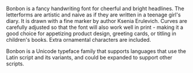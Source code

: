 Bonbon is a fancy handwriting font for cheerful and bright headlines.
The letterforms are artistic and naive as if they are written in a teenage girl's diary. It is drawn with a fine marker by author Ksenia Erulevich. Curves are carefully adjusted so that the font will also work well in print - making it a good choice for appetizing product design, greeting cards, or titling in children's books. Extra ornamental characters are included.

Bonbon is a Unicode typeface family that supports 
languages that use the Latin script and its variants, and 
could be expanded to support other scripts.